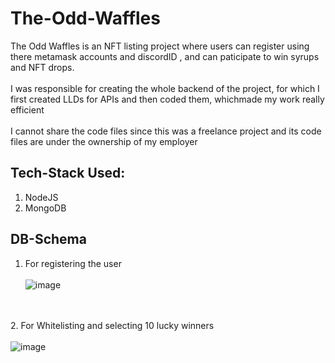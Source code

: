 # The-Odd-Waffles
The Odd Waffles is an NFT listing project where users can register using there metamask accounts and discordID , and can paticipate to win syrups and NFT drops.
<br/><br/>
I was responsible for creating the whole backend of the project, for which I first created LLDs for APIs and then coded them, whichmade my work really efficient
<br/><br/>
I cannot share the code files since this was a freelance project and its code files are under the ownership of my employer

## Tech-Stack Used:
1. NodeJS
2. MongoDB

## DB-Schema
1. For registering the user <br/><br/>
![image](https://user-images.githubusercontent.com/56102033/168579410-8104ea0b-e294-4138-8d6a-d314a90c67bf.png)

<br/><br/>
2. For Whitelisting and selecting 10 lucky winners<br/><br/>
![image](https://user-images.githubusercontent.com/56102033/168579631-6fa1d63c-a81a-4d88-9795-9b587488d815.png)
